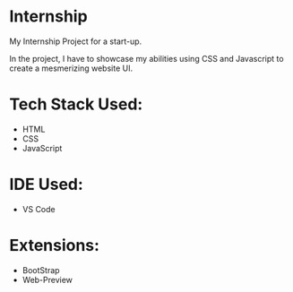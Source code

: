 # Internship

My Internship Project for a start-up.

In the project, I have to showcase my abilities using CSS and Javascript to create a mesmerizing website UI.

# Tech Stack Used:
- HTML
- CSS
- JavaScript

# IDE Used:
- VS Code

# Extensions:
- BootStrap
- Web-Preview
